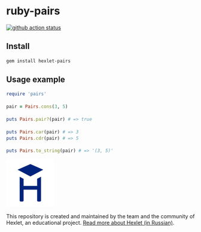 # ruby-pairs

[![github action status](https://github.com/hexlet-components/ruby-pairs/workflows/CI/badge.svg)](https://github.com/hexlet-components/ruby-pairs/actions)

## Install

```sh
gem install hexlet-pairs
```

## Usage example

```ruby
require 'pairs'

pair = Pairs.cons(3, 5)

puts Pairs.pair?(pair) # => true

puts Pairs.car(pair) # => 3
puts Pairs.cdr(pair) # => 5

puts Pairs.to_string(pair) # => '(3, 5)'
```

[![Hexlet Ltd. logo](https://raw.githubusercontent.com/Hexlet/assets/master/images/hexlet_logo128.png)](https://ru.hexlet.io/pages/about?utm_source=github&utm_medium=link&utm_campaign=ruby-pairs)

This repository is created and maintained by the team and the community of Hexlet, an educational project. [Read more about Hexlet (in Russian)](https://ru.hexlet.io/pages/about?utm_source=github&utm_medium=link&utm_campaign=ruby-pairs).
